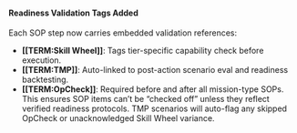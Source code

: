 #### Readiness Validation Tags Added  
Each SOP step now carries embedded validation references:  
- **[[TERM:Skill Wheel]]**: Tags tier-specific capability check before execution.
- **[[TERM:TMP]]**: Auto-linked to post-action scenario eval and readiness backtesting.
- **[[TERM:OpCheck]]**: Required before and after all mission-type SOPs.  
This ensures SOP items can’t be “checked off” unless they reflect verified readiness protocols. TMP scenarios will auto-flag any skipped OpCheck or unacknowledged Skill Wheel variance.